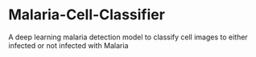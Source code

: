 # Malaria-Cell-Classifier
A deep learning malaria detection model to classify cell images to either infected or not infected with Malaria 
